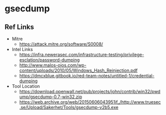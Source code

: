 # gsecdump


## Ref Links
- Mitre 
  - https://attack.mitre.org/software/S0008/
- Intel Links
  - https://infra.newerasec.com/infrastructure-testing/privilege-esclation/password-dumping
  - http://www.malos-ojos.com/wp-content/uploads/2010/05/Windows_Hash_Reinjection.pdf
  - https://dmcxblue.gitbook.io/red-team-notes/untitled-1/credential-dumping
- Tool Location
  - https://download.openwall.net/pub/projects/john/contrib/win32/pwdump/gsecdump-0.7-win32.zip
  - https://web.archive.org/web/20150606043951if_/http://www.truesec.se/Upload/Sakerhet/Tools/gsecdump-v2b5.exe


